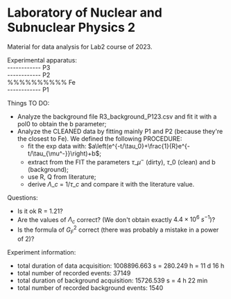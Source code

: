 # Laboratory of Nuclear and Subnuclear Physics 2
Material for data analysis for Lab2 course of 2023.

Experimental apparatus: <br />
 ------------	P3 <br />
 ------------	P2 <br />
%%%%%%%%%%	Fe <br />
 ------------	P1 <br />

Things TO DO:
- Analyze the background file R3\_background\_P123.csv and fit it with a pol0 to obtain the b parameter;
- Analyze the CLEANED data by fitting mainly P1 and P2 (because they're the closest to Fe). We defined the following PROCEDURE:
	- fit the exp data with: $`a\left(e^{-t/\tau_0}+\frac{1}{R}e^{-t/\tau_{\mu^-}}\right)+b`$;
	- extract from the FIT the parameters $\tau\_{\mu^-}$ (dirty), $\tau\_0$ (clean) and b (background);
	- use R, Q from literature;
	- derive $\Lambda\_c$ = $1/\tau\_c$ and compare it with the literature value.

Questions:
- Is it ok R = 1.21?
- Are the values of $`\Lambda_c`$ correct? (We don't obtain exactly $`4.4\times10^{6}`$ $`s^{-1}`$)?
- Is the formula of $`G_{F}^2`$ correct (there was probably a mistake in a power of 2)?

Experiment information:
- total duration of data acquisition: 1008896.663 s = 280.249 h = 11 d 16 h
- total number of recorded events: 37149
- total duration of background acquisition: 15726.539 s = 4 h 22 min
- total number of recorded background events: 1540
